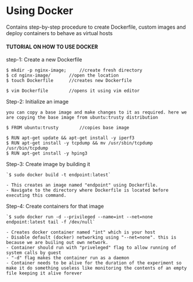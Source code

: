 # Using Docker
Contains step-by-step procedure to create Dockerfile, custom images and deploy containers to behave as virtual hosts

#### TUTORIAL ON HOW TO USE DOCKER

step-1: Create a new Dockerfile
	
	$ mkdir -p nginx-image;  	//create fresh directory
	$ cd nginx-image/  		//open the location
	$ touch Dockerfile		//creates new Dockerfile 
	
	$ vim Dockerfile		//opens it using vim editor
	

Step-2: Initialize an image 

	you can copy a base image and make changes to it as required. here we are copying the base image from ubuntu:trusty distribution
	
	$ FROM ubuntu:trusty		//copies base image
	
	$ RUN apt-get update && apt-get install -y iperf3
	$ RUN apt-get install -y tcpdump && mv /usr/sbin/tcpdump /usr/bin/tcpdump
	$ RUN apt-get install -y hping3
	

Step-3: Create image by building it

	`$ sudo docker build -t endpoint:latest`
	
	- This creates an image named "endpoint" using Dockerfile.
	- Navigate to the directory where Dockerfile is located before executing this command.

Step-4: Create containers for that image

	`$ sudo docker run -d --privileged --name=int --net=none endpoint:latest tail -f /dev/null`
	
	- Creates docker container named "int" which is your host
	- Disable default (docker) networking using "--net=none". this is because we are builing out own network.
	- Container should run with "priveleged" flag to allow running of system calls by guest
	- "-d" flag makes the container run as a daemon
	- Container needs to be alive for the duration of the experiment so make it do something useless like monitoring the contents of an empty file keeping it alive forever
